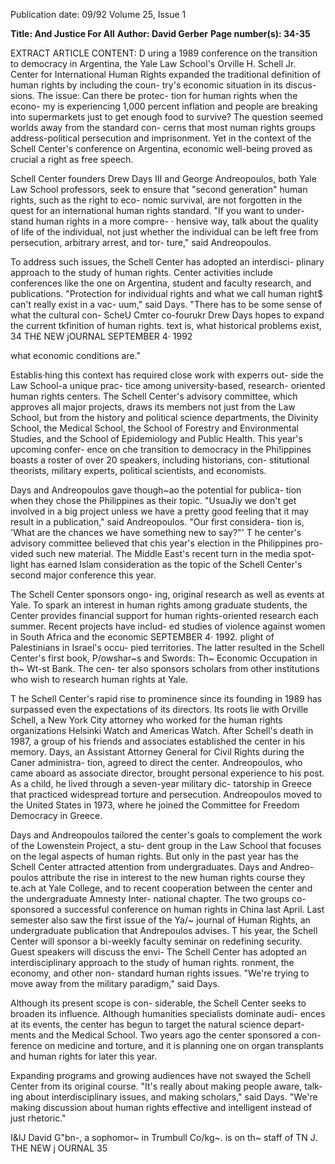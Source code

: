 Publication date: 09/92
Volume 25, Issue 1

**Title: And Justice For All**
**Author: David Gerber**
**Page number(s): 34-35**

EXTRACT ARTICLE CONTENT:
D
uring a 1989 conference on 
the transition to democracy in 
Argentina, the Yale Law 
School's Orville H. Schell Jr. Center 
for International Human Rights 
expanded the traditional definition of 
human rights by including the coun-
try's economic situation in its discus-
sions. The issue: Can there be protec-
tion for human rights when the econo-
my is experiencing 1,000 percent 
inflation and people are breaking into 
supermarkets just to get enough food 
to survive? The question seemed 
worlds away from the standard con-
cerns that most numan rights groups 
address-political persecution and 
imprisonment. Yet in the context of 
the Schell Center's conference on 
Argentina, economic well-being 
proved as crucial a right as free speech. 

Schell Center founders Drew 
Days III and George Andreopoulos, 
both Yale Law School professors, seek 
to ensure that "second generation" 
human rights, such as the right to eco-
nomic survival, are not forgotten in 
the quest for an international human 
rights standard. "If you want to under-
stand human rights in a more compre- · 
hensive way, talk about the quality of 
life of the individual, not just whether 
the individual can be left free from 
persecution, arbitrary arrest, and tor-
ture," said Andreopoulos. 

To address such issues, the Schell 
Center has adopted an interdisci-
plinary approach to the study of 
human rights. Center activities 
include conferences like the one on 
Argentina, student and faculty 
research, and publications. "Protection 
for individual rights and what we call 
human right$ can't really exist in a vac-
uum," said Days. "There has to be 
some sense of what the cultural con-
ScheU Cmter co-fourukr Drew Days hopes to expand the current tkfinition of human rights. 
text is, what historical problems exist, 
34 TH£ NEW jOURNAL 
SEPTEMBER 4· 1992 


what economic conditions are." 

Establis·hing this context has 
required close work with experrs out-
side the Law School-a unique prac-
tice among university-based, research-
oriented human rights centers. The 
Schell Center's advisory committee, 
which approves all major projects, 
draws its members not just from the 
Law School, but from the history and 
political science departments, the 
Divinity School, the Medical School, 
the 
School 
of 
Forestry 
and 
Environmental Studies, and the 
School of Epidemiology and Public 
Health. This year's upcoming confer-
ence on che transition to democracy in 
the Phi!ippines boasts a roster of over 
20 speakers, including historians, con-
stitutional theorists, military experts, 
political scientists, and economists. 

Days and Andreopoulos gave 
though~ao the potential for publica-
tion when they chose the Philippines 
as their topic. "UsuaJiy we don't get 
involved in a big project unless we 
have a pretty good feeling that it may 
result in 
a 
publication," said 
Andreopoulos. "Our first considera-
tion is, 'What are the chances we have 
something new to say?"' T he center's 
advisory committee believed that chis 
year's election in the Philippines pro-
vided such new material. The Middle 
East's recent turn in the media spot-
light has earned Islam consideration as 
the topic of the Schell Center's second 
major conference this year. 

The Schell Center sponsors ongo-
ing, original research as well as events 
at Yale. To spark an interest in human 
rights among graduate students, the 
Center provides financial support for 
human rights-oriented research each 
summer. Recent projects have includ-
ed studies of violence against women 
in South Africa and the economic 
SEPTEMBER 4· 1992. 
plight of Palestinians in Israel's occu-
pied territories. The latter resulted in 
the Schell Center's first book, 
P/owshar~s and Swords: Th~ Economic 
Occupation in th~ Wt-st Bank. The cen-
ter also sponsors scholars from other 
institutions who wish to research 
human rights at Yale. 

T
he Schell Center's rapid rise to 
prominence since its founding 
in 1989 has surpassed even the 
expectations of its directors. Its roots 
lie with Orville Schell, a New York 
City attorney who worked for the 
human rights organizations Helsinki 
Watch and Americas Watch. After 
Schell's death in 1987, a group of his 
friends and associates established the 
center in his memory. Days, an 
Assistant Attorney General for Civil 
Rights during the Caner administra-
tion, agreed to direct the center. 
Andreopoulos, who came aboard as 
associate director, brought personal 
experience to his post. As a child, he 
lived through a seven-year military dic-
tatorship in Greece that practiced 
widespread torture and persecution. 
Andreopoulos moved to the United 
States in 1973, where he joined the 
Committee 
for 
Freedom 
Democracy in Greece. 

Days and Andreopoulos tailored 
the center's goals to complement the 
work of the Lowenstein Project, a stu-
dent group in the Law School that 
focuses on the legal aspects of human 
rights. But only in the past year has the 
Schell Center attracted attention from 
undergraduates. Days and Andreo-
poulos attribute the rise in interest to 
the new human rights course they 
te.ach at Yale College, and to recent 
cooperation between the center and 
the undergraduate Amnesty Inter-
national chapter. The two groups co-
sponsored a successful conference on 
human rights in China last April. Last 
semester also saw the first issue of the 
Ya/~ journal of Human Rights, an 
undergraduate 
publication 
that 
Andrepoulos advises. T his year, the 
Schell Center will sponsor a bi-weekly 
faculty seminar on redefining security. 
Guest speakers will discuss the envi-
The Schell Center 
has adopted an 
interdisciplinary 
approach to the study of 
human rights. 
ronment, the economy, and other non-
standard human rights issues. "We're 
trying to move away from the military 
paradigm," said Days. 

Although its present scope is con-
siderable, the Schell Center seeks to 
broaden its influence. 
Although 
humanities specialists dominate audi-
ences at its events, the center has begun 
to target the natural science depart-
ments and the Medical School. Two 
years ago the center sponsored a con-
ference on medicine and torture, and it 
is planning one on organ transplants 
and human rights for later this year. 

Expanding programs and growing 
audiences have not swayed the Schell 
Center from its original course. "It's 
really about making people aware, talk-
ing about interdisciplinary issues, and 
making scholars," said Days. "We're 
making discussion about human rights 
effective and intelligent instead of just 
rhetoric." 

I&IJ 
David G"bn-, a sophomor~ in Trumbull 
Co/kg~. is on th~ staff of TN J. 
THE NEW j OURNAL 35